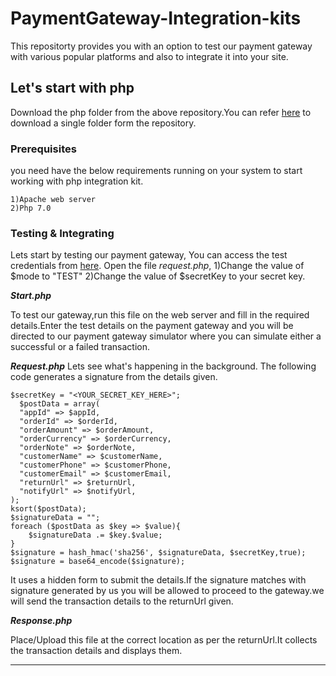 # PaymentGateway-Integration-kits

This repositorty provides you with an option to test our payment gateway with various popular platforms and also to integrate it into your site. 

## Let's start with php

Download the php folder from the above repository.You can refer [here](https://stackoverflow.com/questions/7106012/download-a-single-folder-or-directory-from-a-github-repo) to download a single folder form the repository.


### Prerequisites

you need have the below requirements running on your system to start working with php integration kit.

```
1)Apache web server
2)Php 7.0

```

### Testing & Integrating 

Lets start by testing our payment gateway, 
You can access the test credentials from [here](https://test.gocashfree.com/merchant/pg#api-key).
Open the file *request.php*,
1)Change the value of $mode to "TEST"
2)Change the value of $secretKey to your secret key. 

***Start.php***

To test our gateway,run this file on the web server and fill in the required details.Enter the test details on the payment gateway and you will be directed to our payment gateway simulator where you can simulate either a successful or a failed transaction.

***Request.php***
Lets see what's happening in the background. The following code generates a signature from the details given.

```
$secretKey = "<YOUR_SECRET_KEY_HERE>";
  $postData = array( 
  "appId" => $appId, 
  "orderId" => $orderId, 
  "orderAmount" => $orderAmount, 
  "orderCurrency" => $orderCurrency, 
  "orderNote" => $orderNote, 
  "customerName" => $customerName, 
  "customerPhone" => $customerPhone, 
  "customerEmail" => $customerEmail,
  "returnUrl" => $returnUrl, 
  "notifyUrl" => $notifyUrl,
);
ksort($postData);
$signatureData = "";
foreach ($postData as $key => $value){
    $signatureData .= $key.$value;
}
$signature = hash_hmac('sha256', $signatureData, $secretKey,true);
$signature = base64_encode($signature);

```
It uses a hidden form to submit the details.If the signature matches with signature generated by us you will be allowed to proceed to the gateway.we will send the transaction details to the returnUrl given.

***Response.php***

Place/Upload this file at the correct location as per the returnUrl.It collects the transaction details and displays them.


********************************************************
